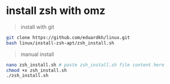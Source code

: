 # install zsh with omz

> install with git

```bash
git clone https://github.com/eduardkh/linux.git
bash linux/install-zsh-apt/zsh_install.sh

```

> manual install

```bash
nano zsh_install.sh # paste zsh_install.sh file content here
chmod +x zsh_install.sh
./zsh_install.sh
```
